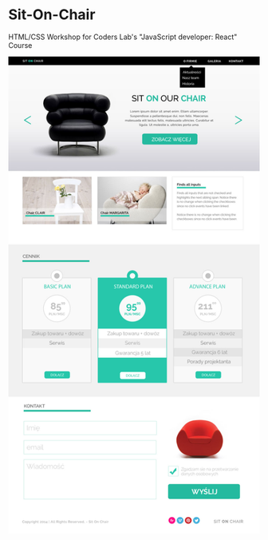 # Sit-On-Chair
HTML/CSS Workshop for Coders Lab's "JavaScript developer: React" Course

![Sit-on-chair](/images/workshop1.jpg)
